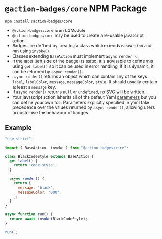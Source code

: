 # `@action-badges/core` NPM Package

```
npm install @action-badges/core
```

- `@action-badges/core` is an ESModule
- `@action-badges/core` may be used to create a re-usable javascript action.
- Badges are defined by creating a class which extends `BaseAction` and run using `invoke()`.
- Classes extending `BaseAction` must implement `async render()`.
- If the label (left side of the badge) is static, it is advisable to define this using `get label()` so it can be used in error handling. If it is dynamic, it can be returned by `async render()`.
- `async render()` returns an object which can contain any of the keys `label`, `labelColor`, `message`, `messageColor`, `style`. It should usually contain at least a `message` key.
- If `async render()` returns `null` or `undefined`, no SVG will be written.
- Your javascript action inherits all of the default Yaml [parameters](https://github.com/action-badges/core/blob/main/docs/github-action.md#parameters) but you can define your own too. Parameters explicitly specified in yaml take precedence over the values returned by `async render()`, allowing users to customise the behaviour of badges.

## Example

```js
"use strict";

import { BaseAction, invoke } from "@action-badges/core";

class BlackCodeStyle extends BaseAction {
  get label() {
    return "code style";
  }

  async render() {
    return {
      message: "black",
      messageColor: "000",
    };
  }
}

async function run() {
  return await invoke(BlackCodeStyle);
}

run();
```
